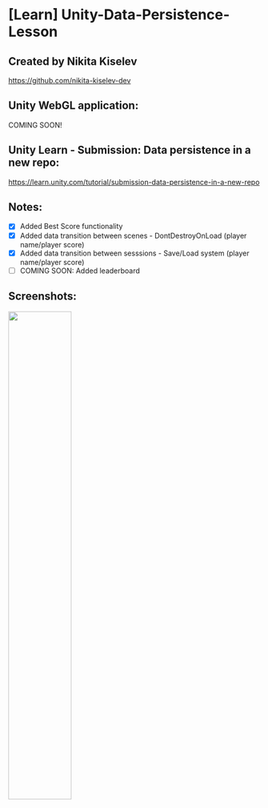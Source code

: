 # [Learn] Unity-Data-Persistence-Lesson
## Created by Nikita Kiselev
https://github.com/nikita-kiselev-dev

## Unity WebGL application:
COMING SOON!

## Unity Learn - Submission: Data persistence in a new repo:
https://learn.unity.com/tutorial/submission-data-persistence-in-a-new-repo

## Notes:
- [x] Added Best Score functionality
- [x] Added data transition between scenes - DontDestroyOnLoad (player name/player score)
- [x] Added data transition between sesssions - Save/Load system (player name/player score)
- [ ] COMING SOON: Added leaderboard

## Screenshots:
<img src="https://user-images.githubusercontent.com/97218759/225786617-56e45dae-b9d2-4946-938f-31479b4fab8d.png" width=50% height=50%>
